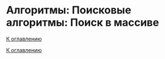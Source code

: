 # Алгоритмы: Поисковые алгоритмы: Поиск в массиве

<!--

-->

[К оглавлению](../README.md)



[К оглавлению](../README.md)
